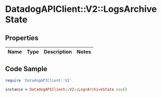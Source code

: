 # DatadogAPIClient::V2::LogsArchiveState

## Properties

Name | Type | Description | Notes
------------ | ------------- | ------------- | -------------

## Code Sample

```ruby
require 'DatadogAPIClient::V2'

instance = DatadogAPIClient::V2::LogsArchiveState.new()
```


